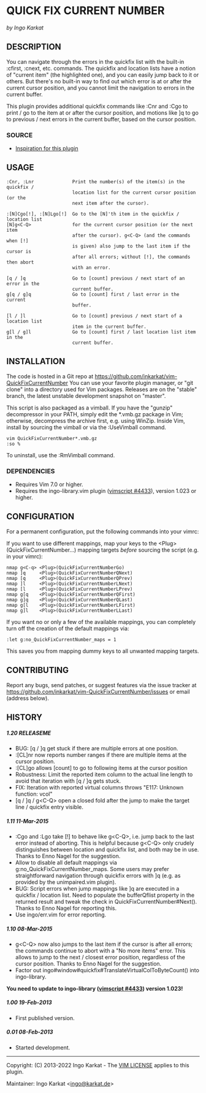QUICK FIX CURRENT NUMBER
===============================================================================
_by Ingo Karkat_

DESCRIPTION
------------------------------------------------------------------------------

You can navigate through the errors in the quickfix list with the built-in
:cfirst, :cnext, etc. commands. The quickfix and location lists have a
notion of "current item" (the highlighted one), and you can easily jump back
to it or others. But there's no built-in way to find out which error is at or
after the current cursor position, and you cannot limit the navigation to
errors in the current buffer.

This plugin provides additional quickfix commands like :Cnr and :Cgo to
print / go to the item at or after the cursor position, and motions like ]q
to go to previous / next errors in the current buffer, based on the cursor
position.

### SOURCE

- [Inspiration for this plugin](http://stackoverflow.com/questions/14778612/jump-to-the-errors-in-the-quickfix-or-location-list-for-the-current-line-in-vim)

USAGE
------------------------------------------------------------------------------

    :Cnr, :Lnr              Print the number(s) of the item(s) in the quickfix /
                            location list for the current cursor position (or the
                            next item after the cursor).

    :[N]Cgo[!], :[N]Lgo[!]  Go to the [N]'th item in the quickfix / location list
    [N]g<C-Q>               for the current cursor position (or the next item
                            after the cursor). g<C-Q> (and the commands when [!]
                            is given) also jump to the last item if the cursor is
                            after all errors; without [!], the commands then abort
                            with an error.

    [q / ]q                 Go to [count] previous / next start of an error in the
                            current buffer.
    g[q / g]q               Go to [count] first / last error in the current
                            buffer.

    [l / ]l                 Go to [count] previous / next start of a location list
                            item in the current buffer.
    g[l / g]l               Go to [count] first / last location list item in the
                            current buffer.

INSTALLATION
------------------------------------------------------------------------------

The code is hosted in a Git repo at
    https://github.com/inkarkat/vim-QuickFixCurrentNumber
You can use your favorite plugin manager, or "git clone" into a directory used
for Vim packages. Releases are on the "stable" branch, the latest unstable
development snapshot on "master".

This script is also packaged as a vimball. If you have the "gunzip"
decompressor in your PATH, simply edit the \*.vmb.gz package in Vim; otherwise,
decompress the archive first, e.g. using WinZip. Inside Vim, install by
sourcing the vimball or via the :UseVimball command.

    vim QuickFixCurrentNumber*.vmb.gz
    :so %

To uninstall, use the :RmVimball command.

### DEPENDENCIES

- Requires Vim 7.0 or higher.
- Requires the ingo-library.vim plugin ([vimscript #4433](http://www.vim.org/scripts/script.php?script_id=4433)), version 1.023 or
  higher.

CONFIGURATION
------------------------------------------------------------------------------

For a permanent configuration, put the following commands into your vimrc:

If you want to use different mappings, map your keys to the
&lt;Plug&gt;(QuickFixCurrentNumber...) mapping targets _before_ sourcing the script
(e.g. in your vimrc):

    nmap g<C-q> <Plug>(QuickFixCurrentNumberGo)
    nmap ]q     <Plug>(QuickFixCurrentNumberQNext)
    nmap [q     <Plug>(QuickFixCurrentNumberQPrev)
    nmap ]l     <Plug>(QuickFixCurrentNumberLNext)
    nmap [l     <Plug>(QuickFixCurrentNumberLPrev)
    nmap g[q    <Plug>(QuickFixCurrentNumberQFirst)
    nmap g]q    <Plug>(QuickFixCurrentNumberQLast)
    nmap g[l    <Plug>(QuickFixCurrentNumberLFirst)
    nmap g]l    <Plug>(QuickFixCurrentNumberLLast)

If you want no or only a few of the available mappings, you can completely
turn off the creation of the default mappings via:

    :let g:no_QuickFixCurrentNumber_maps = 1

This saves you from mapping dummy keys to all unwanted mapping targets.

CONTRIBUTING
------------------------------------------------------------------------------

Report any bugs, send patches, or suggest features via the issue tracker at
https://github.com/inkarkat/vim-QuickFixCurrentNumber/issues or email (address
below).

HISTORY
------------------------------------------------------------------------------

##### 1.20    RELEASEME
- BUG: [q / ]q get stuck if there are multiple errors at one position.
- :[CL]nr now reports number ranges if there are multiple items at the cursor
  position.
- :[CL]go allows [count] to go to following items at the cursor position
- Robustness: Limit the reported item column to the actual line length to
  avoid that iteration with [q / ]q gets stuck.
- FIX: Iteration with reported virtual columns throws "E117: Unknown function:
  vcol"
- [q / ]q / g&lt;C-Q&gt; open a closed fold after the jump to make the target line /
  quickfix entry visible.

##### 1.11    11-Mar-2015
- :Cgo and :Lgo take [!] to behave like g&lt;C-Q&gt;, i.e. jump back to the last
  error instead of aborting. This is helpful because g&lt;C-Q&gt; only crudely
  distinguishes between location and quickfix list, and both may be in use.
  Thanks to Enno Nagel for the suggestion.
- Allow to disable all default mappings via g:no\_QuickFixCurrentNumber\_maps.
  Some users may prefer straightforward navigation through quickfix errors
  with ]q (e.g. as provided by the unimpaired.vim plugin).
- BUG: Script errors when jump mappings like ]q are executed in a quickfix /
  location list. Need to populate the bufferQflist property in the returned
  result and tweak the check in QuickFixCurrentNumber#Next(). Thanks to Enno
  Nagel for reporting this.
- Use ingo/err.vim for error reporting.

##### 1.10    08-Mar-2015
- g&lt;C-Q&gt; now also jumps to the last item if the cursor is after all errors;
  the commands continue to abort with a "No more items" error. This allows to
  jump to the next / closest error position, regardless of the cursor
  position. Thanks to Enno Nagel for the suggestion.
- Factor out ingo#window#quickfix#TranslateVirtualColToByteCount() into
  ingo-library.

__You need to update to ingo-library ([vimscript #4433](http://www.vim.org/scripts/script.php?script_id=4433))
  version 1.023!__

##### 1.00    19-Feb-2013
- First published version.

##### 0.01    08-Feb-2013
- Started development.

------------------------------------------------------------------------------
Copyright: (C) 2013-2022 Ingo Karkat -
The [VIM LICENSE](http://vimdoc.sourceforge.net/htmldoc/uganda.html#license) applies to this plugin.

Maintainer:     Ingo Karkat &lt;ingo@karkat.de&gt;
